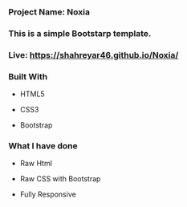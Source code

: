 ###  **Project Name: Noxia**
### **This is a simple Bootstarp template.**
### Live:   https://shahreyar46.github.io/Noxia/
### **Built With**

- HTML5

- CSS3

- Bootstrap
### **What I have done**

- Raw Html

- Raw CSS with Bootstrap

- Fully Responsive

